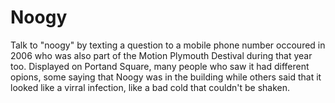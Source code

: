 # Noogy

Talk to "noogy" by texting a question to a mobile phone number occoured in 2006 who was also part of the Motion Plymouth Destival during that year too. Displayed on Portand Square, many people who saw it had different opions, some saying that Noogy was in the building while others said that it looked like a virral infection, like a bad cold that couldn't be shaken.
